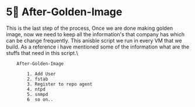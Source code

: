 # 5⃣ After-Golden-Image

This is the last step of the process, Once we are done making golden image, now we need to keep all the information's that company has which can be change frequently. This anisble script we run in every VM that we build. As a reference i have mentioned some of the information what are the stuffs that need in this script.\


```
	After-Golden-Image

		1. Add User
		2. fstab
		3. Register to repo agent
		4. ntpd
		5. snmpd
		6  so on..
```
